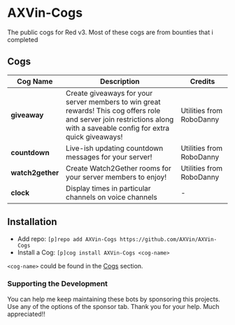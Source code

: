 # AXVin-Cogs
The public cogs for Red v3. Most of these cogs are from bounties that i completed

## Cogs
| Cog Name | Description | Credits |
| -------- | ----------- | ------- |
| **giveaway** | Create giveaways for your server members to win great rewards! This cog offers role and server join restrictions along with a saveable config for extra quick giveaways! | Utilities from RoboDanny |
| **countdown** | Live-ish updating countdown messages for your server! | Utilities from RoboDanny |
| **watch2gether** | Create Watch2Gether rooms for your server members to enjoy! | Utilities from RoboDanny |
| **clock** | Display times in particular channels on voice channels | - |


## Installation
* Add repo: `[p]repo add AXVin-Cogs https://github.com/AXVin/AXVin-Cogs`
* Install a Cog: `[p]cog install AXVin-Cogs <cog-name>`

`<cog-name>` could be found in the [Cogs](#cogs) section.


### Supporting the Development
You can help me keep maintaining these bots by sponsoring this projects.
Use any of the options of the sponsor tab. Thank you for your help. Much appreciated!!

